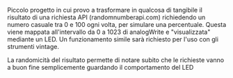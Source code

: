 Piccolo progetto in cui provo a trasformare in qualcosa di tangibile il risultato di una richiesta API (randomnumberapi.com) richiedendo un numero casuale tra 0 e 100 ogni volta, per simulare una percentuale.
Questa viene mappata all'intervallo da 0 a 1023 di analogWrite e "visualizzata" mediante un LED.
Un funzionamento simile sarà richiesto per l'uso con gli strumenti vintage.

La randomicità del risultato permette di notare subito che le richieste vanno a buon fine semplicemente guardando il comportamento del LED
